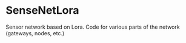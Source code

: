 # SenseNetLora
Sensor network based on Lora. Code for various parts of the network (gateways, nodes, etc.)
